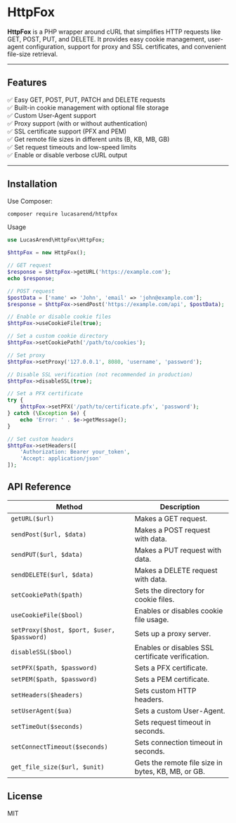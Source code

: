 # HttpFox

**HttpFox** is a PHP wrapper around cURL that simplifies HTTP requests like GET, POST, PUT, and DELETE. It provides easy cookie management, user-agent configuration, support for proxy and SSL certificates, and convenient file-size retrieval.

---

## Features

✅ Easy GET, POST, PUT, PATCH and DELETE requests  
✅ Built-in cookie management with optional file storage  
✅ Custom User-Agent support  
✅ Proxy support (with or without authentication)  
✅ SSL certificate support (PFX and PEM)  
✅ Get remote file sizes in different units (B, KB, MB, GB)  
✅ Set request timeouts and low-speed limits  
✅ Enable or disable verbose cURL output

---

## Installation

Use Composer:

```bash
composer require lucasarend/httpfox
```
Usage
```php
use LucasArend\HttpFox\HttpFox;

$httpFox = new HttpFox();

// GET request
$response = $httpFox->getURL('https://example.com');
echo $response;

// POST request
$postData = ['name' => 'John', 'email' => 'john@example.com'];
$response = $httpFox->sendPost('https://example.com/api', $postData);

// Enable or disable cookie files
$httpFox->useCookieFile(true);

// Set a custom cookie directory
$httpFox->setCookiePath('/path/to/cookies');

// Set proxy
$httpFox->setProxy('127.0.0.1', 8080, 'username', 'password');

// Disable SSL verification (not recommended in production)
$httpFox->disableSSL(true);

// Set a PFX certificate
try {
    $httpFox->setPFX('/path/to/certificate.pfx', 'password');
} catch (\Exception $e) {
    echo 'Error: ' . $e->getMessage();
}

// Set custom headers
$httpFox->setHeaders([
    'Authorization: Bearer your_token',
    'Accept: application/json'
]);

```

## API Reference

| Method                                     | Description                                        |
| ------------------------------------------ | -------------------------------------------------- |
| `getURL($url)`                             | Makes a GET request.                               |
| `sendPost($url, $data)`                    | Makes a POST request with data.                    |
| `sendPUT($url, $data)`                     | Makes a PUT request with data.                     |
| `sendDELETE($url, $data)`                  | Makes a DELETE request with data.                  |
| `setCookiePath($path)`                     | Sets the directory for cookie files.               |
| `useCookieFile($bool)`                     | Enables or disables cookie file usage.             |
| `setProxy($host, $port, $user, $password)` | Sets up a proxy server.                            |
| `disableSSL($bool)`                        | Enables or disables SSL certificate verification.  |
| `setPFX($path, $password)`                 | Sets a PFX certificate.                            |
| `setPEM($path, $password)`                 | Sets a PEM certificate.                            |
| `setHeaders($headers)`                     | Sets custom HTTP headers.                          |
| `setUserAgent($ua)`                        | Sets a custom User-Agent.                          |
| `setTimeOut($seconds)`                     | Sets request timeout in seconds.                   |
| `setConnectTimeout($seconds)`              | Sets connection timeout in seconds.                |
| `get_file_size($url, $unit)`               | Gets the remote file size in bytes, KB, MB, or GB. |

## License
MIT
